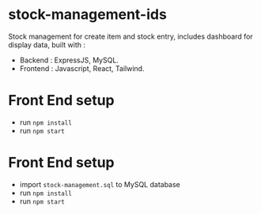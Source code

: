 # stock-management-ids

Stock management for create item and stock entry, includes dashboard for display data, built with :

 -  Backend : ExpressJS, MySQL.
 -  Frontend : Javascript, React, Tailwind.

# Front End setup 

 - run `npm install`
 - run `npm start`


# Front End setup 

 - import `stock-management.sql` to MySQL database
 - run `npm install`
- run `npm start`
